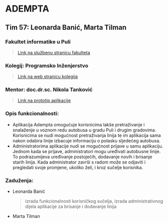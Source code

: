 # ADEMPTA
## Tim 57: Leonarda Banić, Marta Tilman

### Fakultet informatike u Puli
   >[Link na službenu stranicu fakulteta](https://fipu.unipu.hr/)
### Kolegij: Programsko Inženjerstvo
   >[Link na web stranicu kolegija](ntankovic.unipu.hr/pi)
### Mentor: doc.dr.sc. Nikola Tanković   

>[Link na prototip aplikacije](https://www.figma.com/proto/i0ml6Bbj01JNzvXwH3YD41/Adempta?node-id=60%3A19&scaling=min-zoom&page-id=0%3A1&starting-point-node-id=60%3A29)

### Opis funkcionalnosti: 
- Aplikacija Adempta omogućuje korisnicima lakše pretraživanje i snalaženje u voznom redu autobusa u gradu Puli i drugim gradovima. Korisnicima se nudi mogućnost pretraživanja linija te im aplikacija sama nakon odabira linije izbacuje informaciju o polasku sljedećeg autobusa. 
- Administratorima aplikacije nudi se mogućnost prijave u samu aplikaciju. Jednom kada se prijave, administratori mogu uređivati autobusne linije. To podrazumijeva uređivanje postojećih, dodavanje novih i brisanje starih linija. Kada administrator završi s radom može se odjaviti i pregledati svoje promjene, ukoliko želi, i kroz sučelje korisnika. 
 

### Zaduženja: 
- Leonarda Banić 
   >  izrada funkcionalnosti korisničkog sučelja, izrada administrativnog dijela aplikacije za brisanje i dodavanje linija 
- Marta Tilman
   > 


